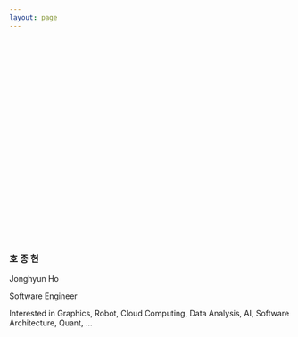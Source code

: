```yaml
---
layout: page
---
```


<script src="https://ajax.googleapis.com/ajax/libs/jquery/3.4.1/jquery.min.js"></script>
<script src='https://d3js.org/d3.v5.min.js'></script>

<div id='blank' style='height:10px;'></div>

<div id='container'>
<svg style='x:20px;width:347px;height:350px'>
	<g></g>
</svg>
</div>

<script>
var svg = d3.select('#container').select('svg');

var points = [
	[116, 209],
	[118, 180],
	[122, 156],
	[127, 147],
	[130, 144],
	[135, 141],
	[139, 152],
	[150, 149],
	[162, 151],
	[166, 151],
	[180, 149],
	[185, 150],
	[181, 144],
	[165, 142],
	[157, 140],
	[150, 144],
	[151, 132],
	[153, 130],
	[160, 129],
	[174, 129],
	[180, 128],
	[186, 127],
	[199, 126],
	[215, 137],
	[231, 142],
	[239, 145],
	[232, 138],
	[236, 135],
	[244, 139],
	[247, 136],
	[251, 138],
	[244, 141],
	[239, 145],
	[252, 150],
	[265, 151],
	[265, 150],
	[272, 156],
	[275, 156],
	[279, 158],
	[282, 155],
	[291, 160],
	[299, 160],
	[310, 180],
	[311, 190],
	[311, 211],
	[307, 234],
	[306, 235],
	[305, 256],
	[304, 264],
	[300, 276],
	[298, 279],
	[281, 299],
	[258, 314],
	[247, 325],
	[248, 326],
	[268, 330],
	[278, 328],
	[282, 332],
	[273, 350],
	[275, 347],
	[283, 336],
	[290, 310],
	[294, 297],
	[304, 282],
	[311, 249],
	[313, 236],
	[321, 235],
	[324, 229],
	[327, 221],
	[339, 189],
	[340, 182],
	[340, 165],
	[343, 152],
	[344, 137],
	[347, 116],
	[344, 102],
	[336, 77],
	[310, 40],
	[290, 23],
	[264, 11],
	[246, 4],
	[229, 3],
	[208, 0],
	[198, 0],
	[190, 6],
	[182, 5],
	[167, 8],
	[159, 12],
	[148, 18],
	[133, 30],
	[120, 42],
	[109, 52],
	[106, 60],
	[106, 65],
	[90, 97],
	[89, 103],
	[88, 111],
	[90, 129],
	[92, 149],
	[92, 155],
	[95, 161],
	[97, 166],
	[104, 177],
	[106, 180],
	[110, 193],
	[115, 206],
	[116, 209],

	[-1, -1],

	[138, 135],
	[142, 138],
	[141, 143],
	[138, 135],
	
	[-1, -1],

	[328, 209],
	[333, 191],
	
	[-1, -1],

	[319, 219],
	[325, 220],
	[323, 226],
	[319, 219],
	
	[-1, -1],

	[172, 172],
	[180, 174],
	[185, 178],
	[189, 185],
	[179, 190],
	[181, 187],
	[178, 183],
	[170, 184],
	[167, 181],
	[164, 175],
	[159, 177],
	[160, 181],
	[155, 182],
	[147, 180],
	[149, 178],
	[172, 172],
	
	[-1, -1],

	[181, 176],
	[184, 180],
	[178, 183],
	[181, 176],
	
	[-1, -1],

	[249, 174],
	[255, 172],
	[274, 174],
	[284, 176],
	[288, 180],
	[286, 184],
	[278, 188],
	[273, 184],
	[265, 185],
	[254, 184],
	[249, 177],
	[246, 180],
	[247, 184],
	[243, 186],
	[242, 184],
	[249, 174],
	
	[-1, -1],

	[266, 175],
	[265, 182],
	[269, 177],
	[266, 175],

	[-1, -1],

	[200, 236],
	[205, 239],
	[197, 241],
	[200, 236],
	
	[-1, -1],

	[219, 243],
	[228, 235],
	[233, 236],
	[236, 238],
	[243, 234],
	[230, 240],
	[226, 243],
	[219, 243],
	
	[-1, -1],

	[182, 267],
	[192, 266],
	[210, 267],
	[223, 266],
	[232, 265],
	[239, 266],
	[252, 265],
	[255, 268],
	[248, 274],
	[227, 283],
	[234, 276],
	[227, 272],
	[217, 272],
	[187, 271],
	[177, 270],
	[182, 267],
];

var scale = 1.0;

var len = points.length;

var minx = points[0][0];
var miny = points[0][1];
var maxx = points[0][0];
var maxy = points[0][1];

for (var i = 0; i < len; i++) {
	if (minx > points[i][0] && points[i][0] >= 0) minx = points[i][0];
	if (maxx < points[i][0]) maxx = points[i][0];
	if (miny > points[i][1] && points[i][1] >= 0) miny = points[i][1];
	if (maxy < points[i][1]) maxy = points[i][1];
}

console.log('min', [minx, miny]);
console.log('max', [maxx, maxy]);

var i = 0;	
move();

function move() {
	if (i >= len-1) {
		console.log('end of drawing');
		return;
	}

	if (points[i][0] < 0 || points[(i+1)%len][0] < 0) {
		i++;
		move();
		return;
	}
	
	var shift_x = -minx;
	var shift_y = -miny;
	var cur_point_x = points[i][0] + shift_x;
	var cur_point_y = points[i][1] + shift_y;
	var next_point_x = points[(i+1)%len][0] + shift_x;
	var next_point_y = points[(i+1)%len][1] + shift_y;
		
	var line = svg.append('line')
		.attr('class', function(d) {
			return 'solid';
		})
		.attr('stroke', 'black')
		.attr('x1', cur_point_x * scale)
		.attr('y1', cur_point_y * scale)
		.attr('x2', cur_point_x * scale)
		.attr('y2', cur_point_y * scale);

	
	line.attr('x1', cur_point_x * scale)
		.attr('y1', cur_point_y * scale)
		.transition()
		.duration(10)
		.attr('x2', next_point_x * scale)
		.attr('y2', next_point_y * scale)
		.transition()
		.duration(10)
		.on('start', move);

	i++;
}

</script>

### 호 종 현
Jonghyun Ho

Software Engineer

Interested in Graphics, Robot, Cloud Computing, Data Analysis, AI, Software Architecture, Quant, ...

